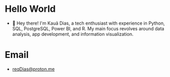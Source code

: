 # Hello World

- 👋 Hey there! I'm Kauã Dias, a tech enthusiast with experience in Python, SQL, PostgreSQL, Power BI, and R. My main focus revolves around data analysis, app development, and information visualization.

# Email

- reqDias@proton.me
